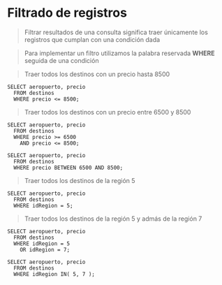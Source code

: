 # Filtrado de registros

> Filtrar resultados de una consulta significa traer únicamente los registros que cumplan con una condición dada
 
> Para implementar un filtro 
> utilizamos la palabra reservada **WHERE** 
> seguida de una condición

> Traer todos los destinos con un precio hasta 8500

    SELECT aeropuerto, precio    
      FROM destinos  
      WHERE precio <= 8500;

> Traer todos los destinos con un precio entre 6500 y 8500

    SELECT aeropuerto, precio    
      FROM destinos  
      WHERE precio >= 6500  
        AND precio <= 8500;  

    SELECT aeropuerto, precio    
      FROM destinos  
      WHERE precio BETWEEN 6500 AND 8500; 

> Traer todos los destinos de la región 5

    SELECT aeropuerto, precio
      FROM destinos  
      WHERE idRegion = 5;

> Traer todos los destinos de la región 5 
> y admás de la región 7

    SELECT aeropuerto, precio  
      FROM destinos    
      WHERE idRegion = 5   
        OR idRegion = 7;  

    SELECT aeropuerto, precio  
      FROM destinos    
      WHERE idRegion IN( 5, 7 );  

